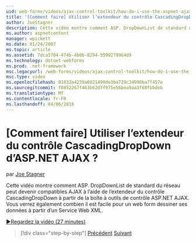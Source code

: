 ```yaml
---
uid: web-forms/videos/ajax-control-toolkit/how-do-i-use-the-aspnet-ajax-cascadingdropdown-control-extender
title: '[Comment faire] Utiliser l’extendeur du contrôle CascadingDropDown d’ASP.NET AJAX ? | Microsoft Docs'
author: JoeStagner
description: Cette vidéo montre comment ASP. DropDownList de standard du réseau peut devenir compatibles AJAX à l’aide de l’extendeur du contrôle CascadingDropDown à partir du contrôle de code ASP.NET AJAX...
ms.author: aspnetcontent
manager: wpickett
ms.date: 01/24/2007
ms.topic: article
ms.assetid: 7dca3704-474b-4b0b-8294-5599279964d9
ms.technology: dotnet-webforms
ms.prod: .net-framework
msc.legacyurl: /web-forms/videos/ajax-control-toolkit/how-do-i-use-the-aspnet-ajax-cascadingdropdown-control-extender
msc.type: video
ms.openlocfilehash: 01032a4239a6921490de3ba729c34996ba7f457e
ms.sourcegitcommit: f8852267f463b62d7f975e56bea9aa3f68fbbdeb
ms.translationtype: MT
ms.contentlocale: fr-FR
ms.lasthandoff: 04/06/2018
---
```

<a name="how-do-i-use-the-aspnet-ajax-cascadingdropdown-control-extender"></a>[Comment faire] Utiliser l’extendeur du contrôle CascadingDropDown d’ASP.NET AJAX ?
====================
par [Joe Stagner](https://github.com/JoeStagner)

Cette vidéo montre comment ASP. DropDownList de standard du réseau peut devenir compatibles AJAX à l’aide de l’extendeur du contrôle CascadingDropDown à partir de la boîte à outils de contrôle ASP.NET AJAX. Vous verrez également combien il est facile pour un web form dessiner ses données à partir d’un Service Web XML.

[&#9654;Regardez la vidéo (27 minutes)](https://channel9.msdn.com/Blogs/ASP-NET-Site-Videos/how-do-i-use-the-aspnet-ajax-cascadingdropdown-control-extender)

> [!div class="step-by-step"]
> [Précédent](how-do-i-get-started-with-the-aspnet-ajax-control-toolkit.md)
> [Suivant](how-do-i-use-the-aspnet-ajax-textboxwatermark-control-extender.md)

